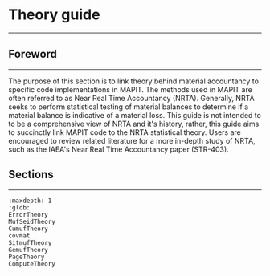 # Theory guide

---

## Foreword

---

The purpose of this section is to link theory behind material accountancy to specific code implementations in MAPIT. The methods used in MAPIT are often referred to as Near Real Time Accountancy (NRTA). Generally, NRTA seeks to perform statistical testing of material balances to determine if a material balance is indicative of a material loss. This guide is not intended to to be a comprehensive view of NRTA and it's history, rather, this guide aims to succinctly link MAPIT code to the NRTA statistical theory. Users are encouraged to review related literature for a more in-depth study of NRTA, such as the IAEA's Near Real Time Accountancy paper (STR-403).





## Sections

---


```{toctree}
:maxdepth: 1
:glob:
ErrorTheory
MufSeidTheory
CumufTheory
covmat
SitmufTheory
GemufTheory
PageTheory
ComputeTheory
